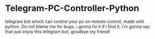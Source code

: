 # Telegram-PC-Controller-Python
telegram bot which can control your pc on remote control, made with python.
Do not blame me for bugs, i gonna fix it if i find it, i'm gonna say that
just enjoy this telegram bot, goodbye my friend!
